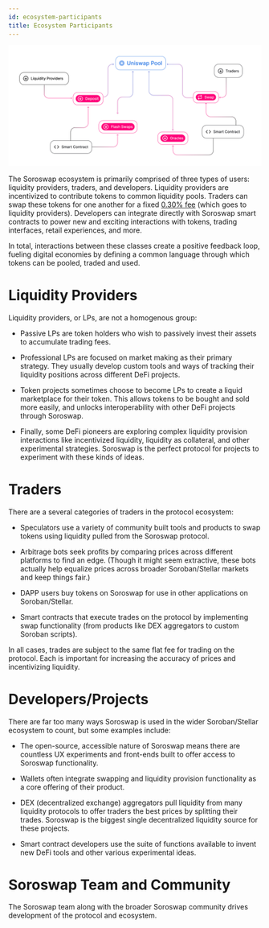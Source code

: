 ```yaml
---
id: ecosystem-participants
title: Ecosystem Participants
---
```


![](./images/participants.jpg)

The Soroswap ecosystem is primarily comprised of three types of users: liquidity providers, traders, and developers. Liquidity providers are incentivized to contribute tokens to common liquidity pools. Traders can swap these tokens for one another for a fixed [0.30% fee](../advanced-topics/fees) (which goes to liquidity providers). Developers can integrate directly with Soroswap smart contracts to power new and exciting interactions with tokens, trading interfaces, retail experiences, and more.

In total, interactions between these classes create a positive feedback loop, fueling digital economies by defining a common language through which tokens can be pooled, traded and used.

# Liquidity Providers

Liquidity providers, or LPs, are not a homogenous group:

- Passive LPs are token holders who wish to passively invest their assets to accumulate trading fees.

- Professional LPs are focused on market making as their primary strategy. They usually develop custom tools and ways of tracking their liquidity positions across different DeFi projects.

- Token projects sometimes choose to become LPs to create a liquid marketplace for their token. This allows tokens to be bought and sold more easily, and unlocks interoperability with other DeFi projects through Soroswap.

- Finally, some DeFi pioneers are exploring complex liquidity provision interactions like incentivized liquidity, liquidity as collateral, and other experimental strategies. Soroswap is the perfect protocol for projects to experiment with these kinds of ideas.

# Traders

There are a several categories of traders in the protocol ecosystem:

- Speculators use a variety of community built tools and products to swap tokens using liquidity pulled from the Soroswap protocol.

- Arbitrage bots seek profits by comparing prices across different platforms to find an edge. (Though it might seem extractive, these bots actually help equalize prices across broader Soroban/Stellar markets and keep things fair.)

- DAPP users buy tokens on Soroswap for use in other applications on Soroban/Stellar.

- Smart contracts that execute trades on the protocol by implementing swap functionality (from products like DEX aggregators to custom Soroban scripts).

In all cases, trades are subject to the same flat fee for trading on the protocol. Each is important for increasing the accuracy of prices and incentivizing liquidity.

# Developers/Projects

There are far too many ways Soroswap is used in the wider Soroban/Stellar ecosystem to count, but some examples include:

- The open-source, accessible nature of Soroswap means there are countless UX experiments and front-ends built to offer access to Soroswap functionality. 

- Wallets often integrate swapping and liquidity provision functionality as a core offering of their product.

- DEX (decentralized exchange) aggregators pull liquidity from many liquidity protocols to offer traders the best prices by splitting their trades. Soroswap is the biggest single decentralized liquidity source for these projects.

- Smart contract developers use the suite of functions available to invent new DeFi tools and other various experimental ideas. 

# Soroswap Team and Community

The Soroswap team along with the broader Soroswap community drives development of the protocol and ecosystem.
